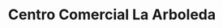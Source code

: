---
title: "Centro Comercial La Arboleda"
url: /guadalupe/centro-comercial-la-arboleda/
shop: centro comercial
---